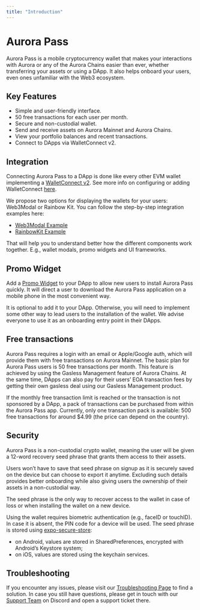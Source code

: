 ```yaml
---
title: "Introduction"
---
```


# Aurora Pass

Aurora Pass is a mobile cryptocurrency wallet that makes your interactions with Aurora or any of the Aurora Chains easier than ever, whether transferring your assets or using a DApp.
It also helps onboard your users, even ones unfamiliar with the Web3 ecosystem.

## Key Features

- Simple and user-friendly interface.
- 50 free transactions for each user per month.
- Secure and non-custodial wallet.
- Send and receive assets on Aurora Mainnet and Aurora Chains.
- View your portfolio balances and recent transactions.
- Connect to DApps via WalletConnect v2.

## Integration

Connecting Aurora Pass to a DApp is done like every other EVM wallet implementing a [WalletConnect v2](https://docs.walletconnect.com/).
See more info on configuring or adding WalletConnect [here](/onboard/wallet-connect).

We propose two options for displaying the wallets for your users: Web3Modal or Rainbow Kit. You can follow the step-by-step integration examples here:

- [Web3Modal Example](/onboard/wallets/web3modal#integrate-web3modal)
- [RainbowKit Example](/onboard/wallets/rainbowkit#integrate-rainbowkit)

That will help you to understand better how the different components work together. E.g., wallet modals, promo widgets and UI frameworks.

## Promo Widget

Add a [Promo Widget](/onboard/promo-widget) to your DApp to allow new users to install Aurora Pass quickly.
It will direct a user to download the Aurora Pass application on a mobile phone in the most convenient way.

It is optional to add it to your DApp. Otherwise, you will need to implement some other way to lead users to the installation of the wallet.
We advise everyone to use it as an onboarding entry point in their DApps.

## Free transactions

Aurora Pass requires a login with an email or Apple/Google auth, which will provide them with free transactions on Aurora Mainnet.
The basic plan for Aurora Pass users is 50 free transactions per month. This feature is achieved by using the Gasless Management feature of Aurora Chains.
At the same time, DApps can also pay for their users’ EOA transaction fees by getting their own gasless deal using our Gasless Management product.

If the monthly free transaction limit is reached or the transaction is not sponsored by a DApp, a pack of transactions can be purchased from within the Aurora Pass app.
Currently, only one transaction pack is available: 500 free transactions for around $4.99 (the price can depend on the country).

## Security

Aurora Pass is a non-custodial crypto wallet, meaning the user will be given a 12-word recovery seed phrase that grants them access to their assets.

Users won’t have to save that seed phrase on signup as it is securely saved on the device but can choose to export it anytime.
Excluding such details provides better onboarding while also giving users the ownership of their assets in a non-custodial way.

The seed phrase is the only way to recover access to the wallet in case of loss or when installing the wallet on a new device.

Using the wallet requires biometric authentication (e.g., faceID or touchID). In case it is absent, the PIN code for a device will be used.
The seed phrase is stored using [expo-secure-store](https://docs.expo.dev/versions/latest/sdk/securestore/):

- on Android, values are stored in SharedPreferences, encrypted with Android’s Keystore system;
- on iOS, values are stored using the keychain services.

## Troubleshooting

If you encounter any issues, please visit our [Troubleshooting Page](/onboard/troubleshooting) to find a solution.
In case you still have questions, please get in touch with our [Support Team](https://discord.gg/WXfbGsSUbT)
 on Discord and open a support ticket there.
 
